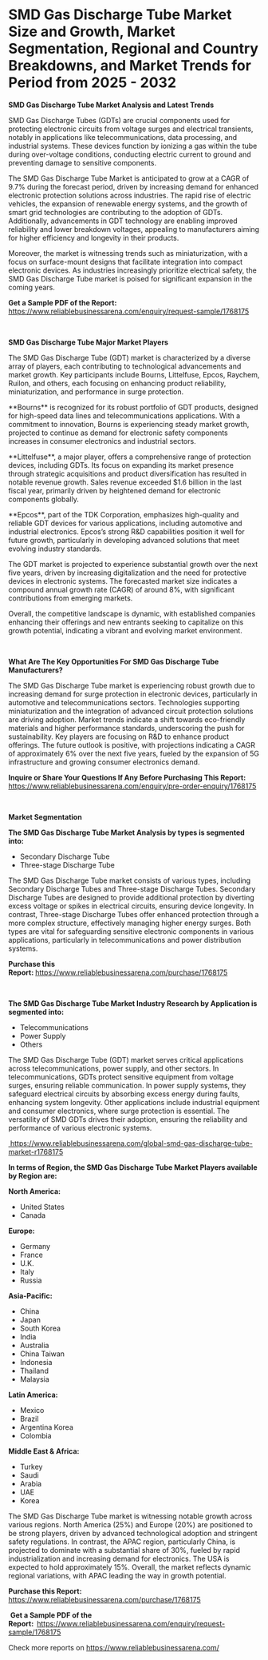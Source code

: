<p><h1>SMD Gas Discharge Tube Market Size and Growth, Market Segmentation, Regional and Country Breakdowns, and Market Trends for Period from 2025 -  2032</h1></p><p><strong>SMD Gas Discharge Tube Market Analysis and Latest Trends</strong></p>
<p><p>SMD Gas Discharge Tubes (GDTs) are crucial components used for protecting electronic circuits from voltage surges and electrical transients, notably in applications like telecommunications, data processing, and industrial systems. These devices function by ionizing a gas within the tube during over-voltage conditions, conducting electric current to ground and preventing damage to sensitive components. </p><p>The SMD Gas Discharge Tube Market is anticipated to grow at a CAGR of 9.7% during the forecast period, driven by increasing demand for enhanced electronic protection solutions across industries. The rapid rise of electric vehicles, the expansion of renewable energy systems, and the growth of smart grid technologies are contributing to the adoption of GDTs. Additionally, advancements in GDT technology are enabling improved reliability and lower breakdown voltages, appealing to manufacturers aiming for higher efficiency and longevity in their products.</p><p>Moreover, the market is witnessing trends such as miniaturization, with a focus on surface-mount designs that facilitate integration into compact electronic devices. As industries increasingly prioritize electrical safety, the SMD Gas Discharge Tube market is poised for significant expansion in the coming years.</p></p>
<p><strong>Get a Sample PDF of the Report:&nbsp;</strong> <a href="https://www.reliablebusinessarena.com/enquiry/request-sample/1768175?utm_campaign=3531&utm_medium=2&utm_source=Github&utm_content=ia&utm_term=06042025&utm_id=smd-gas-discharge-tube">https://www.reliablebusinessarena.com/enquiry/request-sample/1768175</a></p>
<p>&nbsp;</p>
<p><strong>SMD Gas Discharge Tube Major Market Players</strong></p>
<p><p>The SMD Gas Discharge Tube (GDT) market is characterized by a diverse array of players, each contributing to technological advancements and market growth. Key participants include Bourns, Littelfuse, Epcos, Raychem, Ruilon, and others, each focusing on enhancing product reliability, miniaturization, and performance in surge protection.</p><p>**Bourns** is recognized for its robust portfolio of GDT products, designed for high-speed data lines and telecommunications applications. With a commitment to innovation, Bourns is experiencing steady market growth, projected to continue as demand for electronic safety components increases in consumer electronics and industrial sectors.</p><p>**Littelfuse**, a major player, offers a comprehensive range of protection devices, including GDTs. Its focus on expanding its market presence through strategic acquisitions and product diversification has resulted in notable revenue growth. Sales revenue exceeded $1.6 billion in the last fiscal year, primarily driven by heightened demand for electronic components globally.</p><p>**Epcos**, part of the TDK Corporation, emphasizes high-quality and reliable GDT devices for various applications, including automotive and industrial electronics. Epcos’s strong R&D capabilities position it well for future growth, particularly in developing advanced solutions that meet evolving industry standards.</p><p>The GDT market is projected to experience substantial growth over the next five years, driven by increasing digitalization and the need for protective devices in electronic systems. The forecasted market size indicates a compound annual growth rate (CAGR) of around 8%, with significant contributions from emerging markets.</p><p>Overall, the competitive landscape is dynamic, with established companies enhancing their offerings and new entrants seeking to capitalize on this growth potential, indicating a vibrant and evolving market environment.</p></p>
<p>&nbsp;</p>
<p><strong>What Are The Key Opportunities For SMD Gas Discharge Tube Manufacturers?</strong></p>
<p><p>The SMD Gas Discharge Tube market is experiencing robust growth due to increasing demand for surge protection in electronic devices, particularly in automotive and telecommunications sectors. Technologies supporting miniaturization and the integration of advanced circuit protection solutions are driving adoption. Market trends indicate a shift towards eco-friendly materials and higher performance standards, underscoring the push for sustainability. Key players are focusing on R&D to enhance product offerings. The future outlook is positive, with projections indicating a CAGR of approximately 6% over the next five years, fueled by the expansion of 5G infrastructure and growing consumer electronics demand.</p></p>
<p><strong>Inquire or Share Your Questions If Any Before Purchasing This Report:</strong> <a href="https://www.reliablebusinessarena.com/enquiry/pre-order-enquiry/1768175?utm_campaign=3531&utm_medium=2&utm_source=Github&utm_content=ia&utm_term=06042025&utm_id=smd-gas-discharge-tube">https://www.reliablebusinessarena.com/enquiry/pre-order-enquiry/1768175</a></p>
<p>&nbsp;</p>
<p><strong>Market Segmentation</strong></p>
<p><strong>The SMD Gas Discharge Tube Market Analysis by types is segmented into:</strong></p>
<p><ul><li>Secondary Discharge Tube</li><li>Three-stage Discharge Tube</li></ul></p>
<p><p>The SMD Gas Discharge Tube market consists of various types, including Secondary Discharge Tubes and Three-stage Discharge Tubes. Secondary Discharge Tubes are designed to provide additional protection by diverting excess voltage or spikes in electrical circuits, ensuring device longevity. In contrast, Three-stage Discharge Tubes offer enhanced protection through a more complex structure, effectively managing higher energy surges. Both types are vital for safeguarding sensitive electronic components in various applications, particularly in telecommunications and power distribution systems.</p></p>
<p><strong>Purchase this Report:&nbsp;</strong><a href="https://www.reliablebusinessarena.com/purchase/1768175?utm_campaign=3531&utm_medium=2&utm_source=Github&utm_content=ia&utm_term=06042025&utm_id=smd-gas-discharge-tube">https://www.reliablebusinessarena.com/purchase/1768175</a></p>
<p>&nbsp;</p>
<p><strong>The SMD Gas Discharge Tube Market Industry Research by Application is segmented into:</strong></p>
<p><ul><li>Telecommunications</li><li>Power Supply</li><li>Others</li></ul></p>
<p><p>The SMD Gas Discharge Tube (GDT) market serves critical applications across telecommunications, power supply, and other sectors. In telecommunications, GDTs protect sensitive equipment from voltage surges, ensuring reliable communication. In power supply systems, they safeguard electrical circuits by absorbing excess energy during faults, enhancing system longevity. Other applications include industrial equipment and consumer electronics, where surge protection is essential. The versatility of SMD GDTs drives their adoption, ensuring the reliability and performance of various electronic systems.</p></p>
<p><a href="https://www.reliablebusinessarena.com/global-smd-gas-discharge-tube-market-r1768175?utm_campaign=3531&utm_medium=2&utm_source=Github&utm_content=ia&utm_term=06042025&utm_id=smd-gas-discharge-tube">&nbsp;https://www.reliablebusinessarena.com/global-smd-gas-discharge-tube-market-r1768175</a></p>
<p><strong>In terms of Region, the SMD Gas Discharge Tube Market Players available by Region are:</strong></p>
<p>
    <p> <strong> North America: </strong>
        <ul>
            <li>United States</li>
            <li>Canada</li>
        </ul>
        </p> 
    <p> <strong> Europe: </strong>
        <ul>
            <li>Germany</li>
            <li>France</li>
            <li>U.K.</li>
            <li>Italy</li>
            <li>Russia</li>
        </ul>
        </p> 
    <p> <strong> Asia-Pacific: </strong>
        <ul>
            <li>China</li>
            <li>Japan</li>
            <li>South Korea</li>
            <li>India</li>
            <li>Australia</li>
            <li>China Taiwan</li>
            <li>Indonesia</li>
            <li>Thailand</li>
            <li>Malaysia</li>
        </ul>
        </p> 
    <p> <strong> Latin America: </strong>
        <ul>
            <li>Mexico</li>
            <li>Brazil</li>
            <li>Argentina Korea</li>
            <li>Colombia</li>
        </ul>
        </p> 
    <p> <strong> Middle East & Africa: </strong>
        <ul>
            <li>Turkey</li>
            <li>Saudi</li>
            <li>Arabia</li>
            <li>UAE</li>
            <li>Korea</li>
        </ul>
    </p>
    </p>
<p><p>The SMD Gas Discharge Tube market is witnessing notable growth across various regions. North America (25%) and Europe (20%) are positioned to be strong players, driven by advanced technological adoption and stringent safety regulations. In contrast, the APAC region, particularly China, is projected to dominate with a substantial share of 30%, fueled by rapid industrialization and increasing demand for electronics. The USA is expected to hold approximately 15%. Overall, the market reflects dynamic regional variations, with APAC leading the way in growth potential.</p></p>
<p><strong>Purchase this Report: </strong><a href="https://www.reliablebusinessarena.com/purchase/1768175?utm_campaign=3531&utm_medium=2&utm_source=Github&utm_content=ia&utm_term=06042025&utm_id=smd-gas-discharge-tube">https://www.reliablebusinessarena.com/purchase/1768175</a></p>
<p>&nbsp;<strong>Get a Sample PDF of the Report:&nbsp;&nbsp;</strong><a href="https://www.reliablebusinessarena.com/enquiry/request-sample/1768175?utm_campaign=3531&utm_medium=2&utm_source=Github&utm_content=ia&utm_term=06042025&utm_id=smd-gas-discharge-tube">https://www.reliablebusinessarena.com/enquiry/request-sample/1768175</a></p>
<p><strong></strong></p>
<p>Check more reports on <a href="https://www.reliablebusinessarena.com/?utm_campaign=3531&utm_medium=2&utm_source=Github&utm_content=ia&utm_term=06042025&utm_id=smd-gas-discharge-tube">https://www.reliablebusinessarena.com/</a></p>
